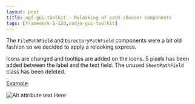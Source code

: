 ```yaml
---
layout: post
title: agf-gui-toolkit - Relooking of path chooser components
tags: [framework-1-120,codjo-gui-toolkit]
---
```

The ```FilePathField``` and ```DirectoryPathField``` components were a bit old fashion so we decided to apply a relooking express.

Icons are changed and tooltips are added on the icons.
5 pixels has been added between the label and the text field.
The unused ```SheetPathField``` class has been deleted.

<u>Example</u>:


![Alt attribute text Here](attachments/FilePathField.png) 